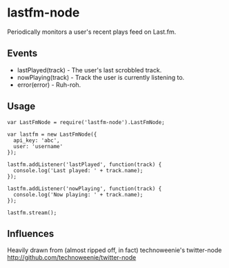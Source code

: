 # lastfm-node

Periodically monitors a user's recent plays feed on Last.fm.

## Events

* lastPlayed(track) - The user's last scrobbled track.
* nowPlaying(track) - Track the user is currently listening to.
* error(error) - Ruh-roh.

## Usage

    var LastFmNode = require('lastfm-node').LastFmNode;
    
    var lastfm = new LastFmNode({
      api_key: 'abc',
      user: 'username'
    });
    
    lastfm.addListener('lastPlayed', function(track) {
      console.log('Last played: ' + track.name);
    });
    
    lastfm.addListener('nowPlaying', function(track) {
      console.log('Now playing: ' + track.name);
    });

    lastfm.stream();

## Influences

Heavily drawn from (almost ripped off, in fact) technoweenie's twitter-node
http://github.com/technoweenie/twitter-node
